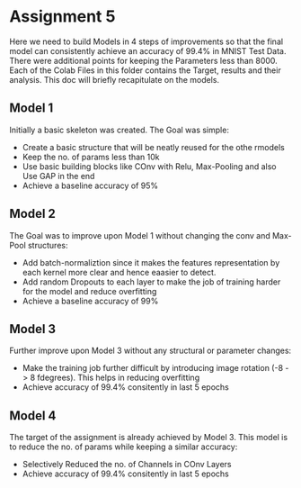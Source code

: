 <h1>Assignment 5</h1>
Here we need to build Models in 4 steps of improvements so that the final model can consistently achieve an accuracy of 99.4% in MNIST Test Data. 
There were additional points for keeping the Parameters less than 8000. Each of the Colab Files in this folder contains the Target, results and their analysis. 
This doc will briefly recapitulate on the models.

<h2>Model 1</h2>
Initially a basic skeleton was created. The Goal was simple:
<ul>
<li> Create a basic structure that will be neatly reused for the othe rmodels
<li> Keep the no. of params less than 10k
<li> Use basic building blocks like COnv with Relu, Max-Pooling and also Use GAP in the end
<li> Achieve a baseline accuracy of 95%
</ul>

<h2>Model 2</h2>
The Goal was to improve upon Model 1 without changing the conv and Max-Pool structures:
<ul>
<li> Add batch-normaliztion since it makes the features representation by each kernel more clear and hence eaasier to detect.
<li> Add random Dropouts to each layer to make the job of training harder for the model and reduce overfitting
<li> Achieve a baseline accuracy of 99%
</ul>


<h2>Model 3</h2>
Further improve upon Model 3 without any structural or parameter changes:
<ul>
<li> Make the training job further difficult by introducing image rotation (-8 -> 8 fdegrees). This helps in reducing overfitting
<li> Achieve accuracy of 99.4% consitently in last 5 epochs
</ul>



<h2>Model 4</h2>
The target of the assignment is already achieved by Model 3. This model is to reduce the no. of params while keeping a similar accuracy:
<ul>
<li> Selectively Reduced the no. of Channels in COnv Layers
<li> Achieve accuracy of 99.4% consitently in last 5 epochs
</ul>

